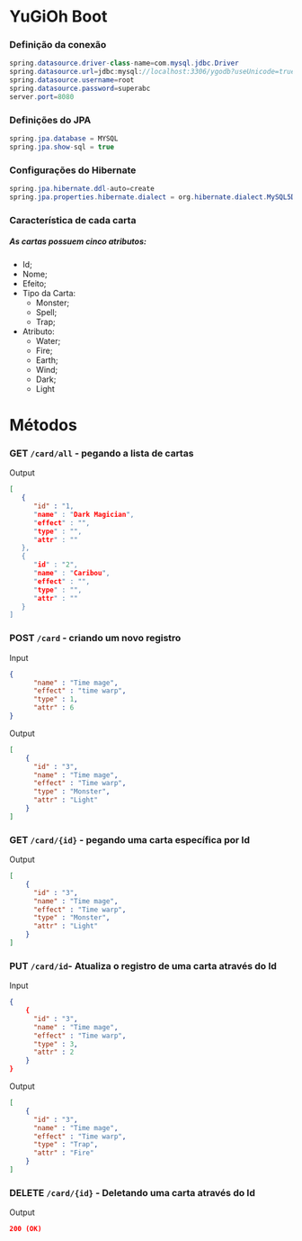 # YuGiOh Boot
### Definição da conexão
````java
spring.datasource.driver-class-name=com.mysql.jdbc.Driver
spring.datasource.url=jdbc:mysql://localhost:3306/ygodb?useUnicode=true&useJDBCCompliantTimezoneShift=true&useLegacyDatetimeCode=false&serverTimezone=UTC
spring.datasource.username=root
spring.datasource.password=superabc
server.port=8080
````
### Definições do JPA
````java
spring.jpa.database = MYSQL
spring.jpa.show-sql = true
````
### Configurações do Hibernate
````java
spring.jpa.hibernate.ddl-auto=create
spring.jpa.properties.hibernate.dialect = org.hibernate.dialect.MySQL5Dialect
````
### Característica de cada carta
##### As cartas possuem cinco atributos:

* Id;
* Nome;
* Efeito;
* Tipo da Carta:
    * Monster;
    * Spell;
    * Trap;
* Atributo:
    * Water;
    * Fire;
    * Earth;
    * Wind;
    * Dark;
    * Light

# Métodos

### GET ``/card/all`` - pegando a lista de cartas
Output
```json
[  
   {  
      "id" : "1,
      "name" : "Dark Magician",
      "effect" : "",
      "type" : "",
      "attr" : ""
   },
   {  
      "id" : "2",
      "name" : "Caribou",
      "effect" : "",
      "type" : "",
      "attr" : ""
   }
]
```
### POST ``/card`` - criando um novo registro
Input
```json
{  
      "name" : "Time mage",
      "effect" : "time warp",
      "type" : 1,
      "attr" : 6
}
```
Output
```json
[
    {  
      "id" : "3",
      "name" : "Time mage",
      "effect" : "Time warp",
      "type" : "Monster",
      "attr" : "Light"
    }
]
```
### GET ``/card/{id}`` - pegando uma carta específica por Id
Output
```json
[
    {  
      "id" : "3",
      "name" : "Time mage",
      "effect" : "Time warp",
      "type" : "Monster",
      "attr" : "Light"
    }
]
```
### PUT ``/card/id``- Atualiza o registro de uma carta através do Id
Input
```json
{  
    {  
      "id" : "3",
      "name" : "Time mage",
      "effect" : "Time warp",
      "type" : 3,
      "attr" : 2
    }
}
```
Output
```json
[  
    {  
      "id" : "3",
      "name" : "Time mage",
      "effect" : "Time warp",
      "type" : "Trap",
      "attr" : "Fire"
    }
]
```
### DELETE ``/card/{id}`` - Deletando uma carta através do Id
Output
````json
200 (OK)
````
